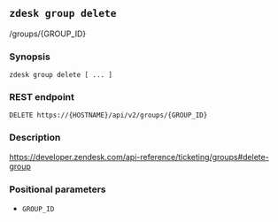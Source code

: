 ## `zdesk group delete`

/groups/{GROUP_ID}

### Synopsis

    zdesk group delete [ ... ]

### REST endpoint

    DELETE https://{HOSTNAME}/api/v2/groups/{GROUP_ID}

### Description

https://developer.zendesk.com/api-reference/ticketing/groups#delete-group

### Positional parameters

* `GROUP_ID`

